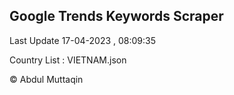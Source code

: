 

## Google Trends Keywords Scraper 
 
Last Update 17-04-2023 , 08:09:35

Country List :
VIETNAM.json



© Abdul Muttaqin 
